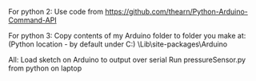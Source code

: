 For python 2:
Use code from
https://github.com/thearn/Python-Arduino-Command-API

For python 3:
Copy contents of my Arduino folder to folder you make at: 
(Python location - by default under C:\) \Lib\site-packages\Arduino

All:
Load sketch on Arduino to output over serial
Run pressureSensor.py from python on laptop 


